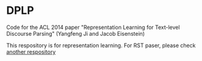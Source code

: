 DPLP
====

Code for the ACL 2014 paper "Representation Learning for Text-level Discourse Parsing" (Yangfeng Ji and Jacob Eisenstein)

This respository is for representation learning. For RST paser, please check [another respository](https://github.com/jiyfeng/RSTParser)
